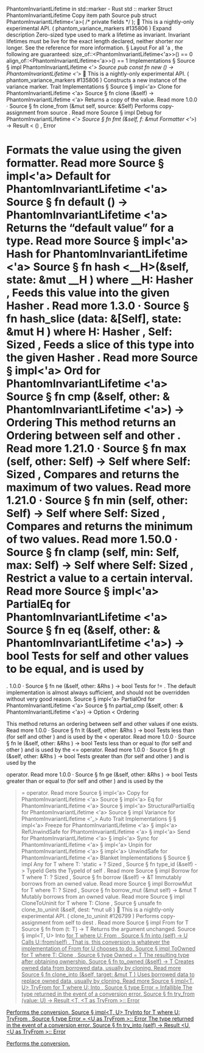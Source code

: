 PhantomInvariantLifetime in std::marker - Rust
std
::
marker
Struct
PhantomInvariantLifetime
Copy item path
Source
pub struct PhantomInvariantLifetime<'a>(
/* private fields */
);
🔬
This is a nightly-only experimental API. (
phantom_variance_markers
#135806
)
Expand description
Zero-sized type used to mark a lifetime as invariant.
Invariant lifetimes must be live for the exact length declared, neither shorter nor longer.
See
the reference
for more information.
§
Layout
For all
'a
, the following are guaranteed:
size_of::<PhantomInvariantLifetime<'a>>() == 0
align_of::<PhantomInvariantLifetime<'a>>() == 1
Implementations
§
Source
§
impl
PhantomInvariantLifetime
<'_>
Source
pub const fn
new
() ->
PhantomInvariantLifetime
<'_>
🔬
This is a nightly-only experimental API. (
phantom_variance_markers
#135806
)
Constructs a new instance of the variance marker.
Trait Implementations
§
Source
§
impl<'a>
Clone
for
PhantomInvariantLifetime
<'a>
Source
§
fn
clone
(&self) ->
PhantomInvariantLifetime
<'a>
Returns a copy of the value.
Read more
1.0.0
·
Source
§
fn
clone_from
(&mut self, source: &Self)
Performs copy-assignment from
source
.
Read more
Source
§
impl
Debug
for
PhantomInvariantLifetime
<'_>
Source
§
fn
fmt
(&self, f: &mut
Formatter
<'_>) ->
Result
<
()
,
Error
>
Formats the value using the given formatter.
Read more
Source
§
impl<'a>
Default
for
PhantomInvariantLifetime
<'a>
Source
§
fn
default
() ->
PhantomInvariantLifetime
<'a>
Returns the “default value” for a type.
Read more
Source
§
impl<'a>
Hash
for
PhantomInvariantLifetime
<'a>
Source
§
fn
hash
<__H>(&self, state:
&mut __H
)
where
    __H:
Hasher
,
Feeds this value into the given
Hasher
.
Read more
1.3.0
·
Source
§
fn
hash_slice
<H>(data: &[Self], state:
&mut H
)
where
    H:
Hasher
,
    Self:
Sized
,
Feeds a slice of this type into the given
Hasher
.
Read more
Source
§
impl<'a>
Ord
for
PhantomInvariantLifetime
<'a>
Source
§
fn
cmp
(&self, other: &
PhantomInvariantLifetime
<'a>) ->
Ordering
This method returns an
Ordering
between
self
and
other
.
Read more
1.21.0
·
Source
§
fn
max
(self, other: Self) -> Self
where
    Self:
Sized
,
Compares and returns the maximum of two values.
Read more
1.21.0
·
Source
§
fn
min
(self, other: Self) -> Self
where
    Self:
Sized
,
Compares and returns the minimum of two values.
Read more
1.50.0
·
Source
§
fn
clamp
(self, min: Self, max: Self) -> Self
where
    Self:
Sized
,
Restrict a value to a certain interval.
Read more
Source
§
impl<'a>
PartialEq
for
PhantomInvariantLifetime
<'a>
Source
§
fn
eq
(&self, other: &
PhantomInvariantLifetime
<'a>) ->
bool
Tests for
self
and
other
values to be equal, and is used by
==
.
1.0.0
·
Source
§
fn
ne
(&self, other:
&Rhs
) ->
bool
Tests for
!=
. The default implementation is almost always sufficient,
and should not be overridden without very good reason.
Source
§
impl<'a>
PartialOrd
for
PhantomInvariantLifetime
<'a>
Source
§
fn
partial_cmp
(&self, other: &
PhantomInvariantLifetime
<'a>) ->
Option
<
Ordering
>
This method returns an ordering between
self
and
other
values if one exists.
Read more
1.0.0
·
Source
§
fn
lt
(&self, other:
&Rhs
) ->
bool
Tests less than (for
self
and
other
) and is used by the
<
operator.
Read more
1.0.0
·
Source
§
fn
le
(&self, other:
&Rhs
) ->
bool
Tests less than or equal to (for
self
and
other
) and is used by the
<=
operator.
Read more
1.0.0
·
Source
§
fn
gt
(&self, other:
&Rhs
) ->
bool
Tests greater than (for
self
and
other
) and is used by the
>
operator.
Read more
1.0.0
·
Source
§
fn
ge
(&self, other:
&Rhs
) ->
bool
Tests greater than or equal to (for
self
and
other
) and is used by
the
>=
operator.
Read more
Source
§
impl<'a>
Copy
for
PhantomInvariantLifetime
<'a>
Source
§
impl<'a>
Eq
for
PhantomInvariantLifetime
<'a>
Source
§
impl<'a>
StructuralPartialEq
for
PhantomInvariantLifetime
<'a>
Source
§
impl
Variance
for
PhantomInvariantLifetime
<'_>
Auto Trait Implementations
§
§
impl<'a>
Freeze
for
PhantomInvariantLifetime
<'a>
§
impl<'a>
RefUnwindSafe
for
PhantomInvariantLifetime
<'a>
§
impl<'a>
Send
for
PhantomInvariantLifetime
<'a>
§
impl<'a>
Sync
for
PhantomInvariantLifetime
<'a>
§
impl<'a>
Unpin
for
PhantomInvariantLifetime
<'a>
§
impl<'a>
UnwindSafe
for
PhantomInvariantLifetime
<'a>
Blanket Implementations
§
Source
§
impl<T>
Any
for T
where
    T: 'static + ?
Sized
,
Source
§
fn
type_id
(&self) ->
TypeId
Gets the
TypeId
of
self
.
Read more
Source
§
impl<T>
Borrow
<T> for T
where
    T: ?
Sized
,
Source
§
fn
borrow
(&self) ->
&T
Immutably borrows from an owned value.
Read more
Source
§
impl<T>
BorrowMut
<T> for T
where
    T: ?
Sized
,
Source
§
fn
borrow_mut
(&mut self) ->
&mut T
Mutably borrows from an owned value.
Read more
Source
§
impl<T>
CloneToUninit
for T
where
    T:
Clone
,
Source
§
unsafe fn
clone_to_uninit
(&self, dest:
*mut
u8
)
🔬
This is a nightly-only experimental API. (
clone_to_uninit
#126799
)
Performs copy-assignment from
self
to
dest
.
Read more
Source
§
impl<T>
From
<T> for T
Source
§
fn
from
(t: T) -> T
Returns the argument unchanged.
Source
§
impl<T, U>
Into
<U> for T
where
    U:
From
<T>,
Source
§
fn
into
(self) -> U
Calls
U::from(self)
.
That is, this conversion is whatever the implementation of
From
<T> for U
chooses to do.
Source
§
impl<T>
ToOwned
for T
where
    T:
Clone
,
Source
§
type
Owned
= T
The resulting type after obtaining ownership.
Source
§
fn
to_owned
(&self) -> T
Creates owned data from borrowed data, usually by cloning.
Read more
Source
§
fn
clone_into
(&self, target:
&mut T
)
Uses borrowed data to replace owned data, usually by cloning.
Read more
Source
§
impl<T, U>
TryFrom
<U> for T
where
    U:
Into
<T>,
Source
§
type
Error
=
Infallible
The type returned in the event of a conversion error.
Source
§
fn
try_from
(value: U) ->
Result
<T, <T as
TryFrom
<U>>::
Error
>
Performs the conversion.
Source
§
impl<T, U>
TryInto
<U> for T
where
    U:
TryFrom
<T>,
Source
§
type
Error
= <U as
TryFrom
<T>>::
Error
The type returned in the event of a conversion error.
Source
§
fn
try_into
(self) ->
Result
<U, <U as
TryFrom
<T>>::
Error
>
Performs the conversion.